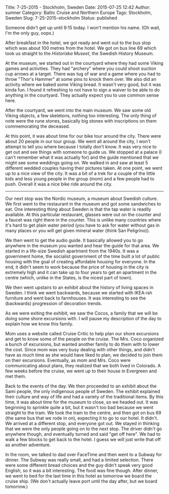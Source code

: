 Title: 7-25-2015 - Stockholm, Sweden
Date: 2015-07-25 12:42
Author: sumner
Category: Baltic Cruise and Northern Europe
Tags: Stockholm, Sweden
Slug: 7-25-2015-stockholm
Status: published

Someone didn't get up until 9:15 today. I won't mention his name. (Oh wait, I'm
the only guy, oops.)

After breakfast in the hotel, we got ready and went out to the bus stop which
was about 100 metres from the hotel. We got on bus line 69 which took us
straight to the *Historiska Museet*, the Swedish History Museum.

At the museum, we started out in the courtyard where they had some Viking games
and activities. They had "archery" where you could shoot suction cup arrows at a
target. There was tug of war and a game where you had to throw "Thor's Hammer"
at some pins to knock them over. We also did an activity where we baked some
Viking bread. It wasn't very good, but it was kinda fun. I found it refreshing
to not have to sign a waiver to be able to do anything in the courtyard. They
actually expect you to use common sense here.

After the courtyard, we went into the main museum. We saw some old Viking
objects, a few skeletons, nothing too interesting. The only thing of note were
the rune stones, basically big stones with inscriptions on them commemorating
the deceased.

At this point, it was about time for our bike tour around the city.  There were
about 20 people in our tour group. We went all around the city, I won't attempt
to tell you where because I totally don't know. It was very nice to get out and
see things with someone to guide us. We stopped at a palace (I can't remember
what it was actually for) and the guide mentioned that we might see some
weddings going on. We walked in and saw at least 5 different wedded couples
having their pictures taken.  At one point, we went up to a nice view of the
city. It was a bit of a trek for a couple of the little kids and less young
people in the group (mom) and a few people had to push. Overall it was a nice
bike ride around the city.

------------------------------------------------------------------------

Our next stop was the Nordic museum, a museum about Swedish culture. We first
went to the restaurant in the museum and got some sandwiches to eat. One
interesting thing about Sweden is that the tap water is readily available. At
this particular restaurant, glasses were out on the counter and a faucet was
right there in the counter. This is unlike many countries where it's hard to get
plain water period (you have to ask for water without gas in many places or you
will get given mineral water (think San Peligrino)).

We then went to get the audio guide. It basically allowed you to go anywhere in
the museum you wanted and hear the guide for that area. We started in a
life-size Swedish apartment from the 1940s. It was a government home, the
socialist government of the time built a lot of public housing with the goal of
creating affordable housing for everyone. In the end, it didn't seem to work
because the price of housing in the city is extremely high and it can take up to
four years to get an apartment in the centre (which, unlike in the States, is
the nicest part of town).

We then went upstairs to an exhibit about the history of living spaces in
Sweden. I think we went backwards, because we started with IKEA-ish furniture
and went back to farmhouses. It was interesting to see the (backwards)
progression of decoration trends.

As we were exiting the exhibit, we saw the Cocos, a family that we will be doing
some shore excursions with. I will pause my description of the day to explain
how we know this family.

Mom uses a website called Cruise Critic to help plan our shore excursions and
get to know some of the people on the cruise. The Mrs.  Coco organized a bunch
of excursions, but wanted another family to do them with to lower the cost.
Since mom was very busy dealing with other things, and didn’t have as much time
as she would have liked to plan, we decided to join them on their excursions.
Eventually, as mom and Mrs.  Coco were communicating about plans, they realized
that we both lived in Colorado. A few weeks before the cruise, we went up to
their house in Evergreen and met them.

Back to the events of the day. We then proceeded to an exhibit about the Sami
people, the only indigenous people of Sweden. The exhibit explained their
culture and way of life and had a variety of the traditional items. By this
time, it was about time for the museum to close, so we headed out. It was
beginning to sprinkle quite a bit, but it wasn't too bad because we went
straight to the tram. We took the tram to the centre, and then got on bus 69
(the same bus that we rode in on), expecting it to go to our hotel. It didn't.
We arrived at a different stop, and everyone got out. We stayed in thinking that
we were the only people going on to the next stop. The driver didn't go anywhere
though, and eventually turned and said "get off here". We had to walk a few
blocks to get back to the hotel. I guess we will just write that off as another
adventure.

In the room, we talked to dad over FaceTime and then went to a Subway for
dinner. The Subway was really small, and had a limited selection. There were
some different bread choices and the guy didn't speak very good English, so it
was a bit interesting. The food was fine though. After dinner, we went to bed
for the last time in this hotel as tomorrow we board the cruise ship. (We don't
actually leave port until the day after, but we board tomorrow.)
